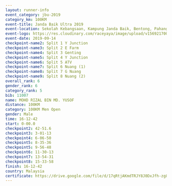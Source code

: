 ```yaml
---
layout: runner-info 
event_category: jbu-2019 
category_km: 100KM 
event-title: Janda Baik Ultra 2019  
event-location: Sekolah Kebangsaan, Kampung Janda Baik, Bentong, Pahang, Malaysia 
event-logo: https://res.cloudinary.com/raceyaya/image/upload/v1569217009/logo/janda-baik_vch1pc.jpg 
event-date: 2019-09-14 
checkpoint-name2: Split 1 Y Junction 
checkpoint-name3: Split 2 E Farm 
checkpoint-name4: Split 3 Genting 
checkpoint-name5: Split 4 Y Junction 
checkpoint-name6: Split 5 ATV 
checkpoint-name7: Split 6 Nuang (1) 
checkpoint-name8: Split 7 G Nuang 
checkpoint-name9: Split 8 Nuang (2) 
overall_rank: 6
gender_rank: 6
category_rank: 5
bib: 11007
name: MOHD RIZAL BIN MD. YUSOF
distance: 100KM
category: 100KM Men Open
gender: Male
time: 16-12-42
start: 0-00.0
checkpoint2: 42-51.6
checkpoint3: 3-01-13
checkpoint4: 6-06-50
checkpoint5: 8-35-36
checkpoint5: 9-56-48
checkpoint6: 11-30-13
checkpoint7: 13-54-31
checkpoint8: 15-33-58
finish: 16-12-42
country: Malaysia
certificate: https://drive.google.com/file/d/17qRtjAKmdTRJY8J0DxJfh-zg8A1R5ZsX/view?usp=sharing
---
```


